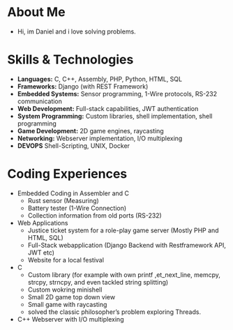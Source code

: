 
# About Me
- Hi, im Daniel and i love solving problems.

# Skills & Technologies
- **Languages:** C, C++, Assembly, PHP, Python, HTML, SQL
- **Frameworks:** Django (with REST Framework)
- **Embedded Systems:** Sensor programming, 1-Wire protocols, RS-232 communication
- **Web Development:** Full-stack capabilities, JWT authentication
- **System Programming:** Custom libraries, shell implementation, shell programming
- **Game Development:** 2D game engines, raycasting
- **Networking:** Webserver implementation, I/O multiplexing
- **DEVOPS** Shell-Scripting, UNIX, Docker
  
# Coding Experiences
- Embedded Coding in Assembler and C
  - Rust sensor (Measuring)
  - Battery tester (1-Wire Connection)
  - Collection information from old ports (RS-232)
- Web Applications
  - Justice ticket system for a role-play game server (Mostly PHP and HTML, SQL)
  - Full-Stack webapplication (Django Backend with Restframework API, JWT etc)
  - Website for a local festival
- C
  - Custom library (for example with own printf ,et_next_line, memcpy, strcpy, strncpy, and even tackled string splitting)
  - Custom wokring minishell
  - Small 2D game top down view
  - Small game with raycasting
  - solved the classic philosopher’s problem exploring Threads.
- C++
    Webserver with I/O multiplexing

